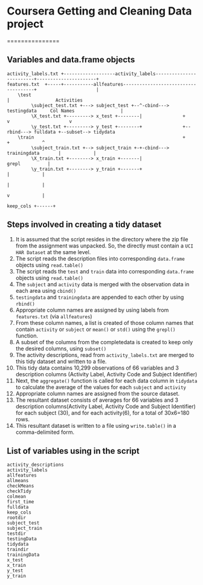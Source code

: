 # Coursera Getting and Cleaning Data project
===============

## Variables and data.frame objects
```
activity_labels.txt +-------------------activity_labels-------------------------+----------------------+    
features.txt  +-----+-----------allfeatures-------------------------------------+                      |    
    \test                                                                       |                 Activities
         \subject_test.txt +---> subject_test +--^-cbind---> testingdata     Col Names                 |    
         \X_test.txt +---------> x_test +--------|               +              v                      v    
         \y_test.txt +---------> y_test +--------+               +--rbind---> fulldata +--subset--> tidydata
    \train                                                       +              +            ^              
         \subject_train.txt +--> subject_train +-+-cbind---> trainingdata       |            |              
         \X_train.txt +--------> x_train +-------|                            grepl          |              
         \y_train.txt +--------> y_train +-------+                              |            |              
                                                                                |            |              
                                                                                v            |              
                                                                            keep_cols +------+              

```
## Steps involved in creating a tidy dataset

1. It is assumed that the script resides in the directory where the zip file from the assignment was unpacked. So, the directly must contain a `UCI HAR Dataset` at the same level.
2. The script reads the description files into corresponding `data.frame` objects using `read.table()`
3. The script reads the `test` and `train` data into corresponding `data.frame` objects using `read.table()`
4. The `subject` and `activity` data is merged with the observation data in each area using `cbind()`
5. `testingdata` and `trainingdata` are appended to each other by using `rbind()`
6. Appropriate column names are assigned by using labels from `features.txt` (via `allfeatures`)
7. From these column names, a list is created of those column names that contain `activity` or `subject` or `mean()` or `std()` using the `grepl()` function.
8. A subset of the columns from the completedata is created to keep only the desired columns, using `subset()`
9. The activity descriptions, read from `activity_labels.txt` are merged to this tidy dataset and written to a file.
10. This tidy data contains 10,299 observations of 66 variables and 3 description columns (Activity Label, Activity Code and Subject Identifier)
10. Next, the `aggregate()` function is called for each data column in `tidydata` to calculate the average of the values for each `subject` and `activity`
11. Appropriate column names are assigned from the source dataset.
12. The resultant dataset consists of averages for 66 variables and 3 description columns(Activity Label, Activity Code and Subject Identifier) for each subject (30), and for each activity(6), for a total of 30x6=180 rows.
13. This resultant dataset is written to a file using `write.table()` in a comma-delimited form.


## List of variables using in the script
```
activity_descriptions
activity_labels
allfeatures
allmeans
checkMeans
checkTidy
colmean
first_time
fulldata
keep_cols
rootdir
subject_test
subject_train
testdir
testingData
tidydata
traindir
trainingData
x_test
x_train
y_test
y_train
```